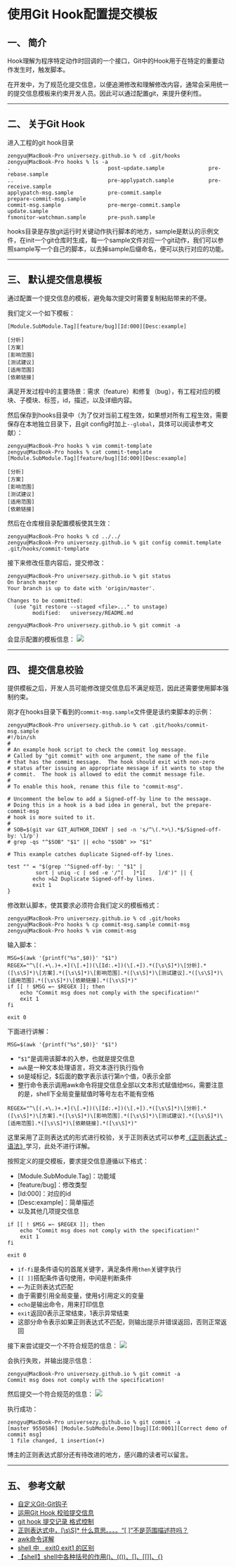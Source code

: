 # 使用Git Hook配置提交模板

## 一、 简介

Hook理解为程序特定动作时回调的一个接口，Git中的Hook用于在特定的重要动作发生时，触发脚本。

在开发中，为了规范化提交信息，以便追溯修改和理解修改内容，通常会采用统一的提交信息模板来约束开发人员。因此可以通过配置git，来提升便利性。

---
## 二、 关于Git Hook

进入工程的git hook目录
```shell
zengyu@MacBook-Pro universezy.github.io % cd .git/hooks
zengyu@MacBook-Pro hooks % ls -a
.                               post-update.sample              pre-rebase.sample
..                              pre-applypatch.sample           pre-receive.sample
applypatch-msg.sample           pre-commit.sample               prepare-commit-msg.sample
commit-msg.sample               pre-merge-commit.sample         update.sample
fsmonitor-watchman.sample       pre-push.sample
```

hooks目录是存放git运行时关键动作执行脚本的地方，sample是默认的示例文件，在init一个git仓库时生成，每一个sample文件对应一个git动作，我们可以参照sample写一个自己的脚本，以去掉sample后缀命名，便可以执行对应的功能。

---
## 三、 默认提交信息模板

通过配置一个提交信息的模板，避免每次提交时需要复制粘贴带来的不便。

我们定义一个如下模板：
```
[Module.SubModule.Tag][feature/bug][Id:000][Desc:example]

[分析]
[方案]
[影响范围]
[测试建议]
[适用范围]
[依赖链接]
```

满足开发过程中的主要场景：需求（feature）和修复（bug），有工程对应的模块、子模块、标签，id，描述，以及详细内容。

然后保存到hooks目录中（为了仅对当前工程生效，如果想对所有工程生效，需要保存在本地独立目录下，且git config时加上`--global`，具体可以阅读参考文献）：
```shell
zengyu@MacBook-Pro hooks % vim commit-template        
zengyu@MacBook-Pro hooks % cat commit-template 
[Module.SubModule.Tag][feature/bug][Id:000][Desc:example]

[分析]
[方案]
[影响范围]
[测试建议]
[适用范围]
[依赖链接]
```

然后在仓库根目录配置模板使其生效：
```shell
zengyu@MacBook-Pro hooks % cd ../../
zengyu@MacBook-Pro universezy.github.io % git config commit.template .git/hooks/commit-template
```

接下来修改任意内容后，提交修改：
```shell
zengyu@MacBook-Pro universezy.github.io % git status
On branch master
Your branch is up to date with 'origin/master'.

Changes to be committed:
  (use "git restore --staged <file>..." to unstage)
        modified:   universezy/README.md

zengyu@MacBook-Pro universezy.github.io % git commit -a
```

会显示配置的模板信息：
![](static/blog/image/CT_template_msg.png)

---
## 四、 提交信息校验

提供模板之后，开发人员可能修改提交信息后不满足规范，因此还需要使用脚本强制约束。

刚才在hooks目录下看到的`commit-msg.sample`文件便是该约束脚本的示例：
```shell
zengyu@MacBook-Pro universezy.github.io % cat .git/hooks/commit-msg.sample 
#!/bin/sh
#
# An example hook script to check the commit log message.
# Called by "git commit" with one argument, the name of the file
# that has the commit message.  The hook should exit with non-zero
# status after issuing an appropriate message if it wants to stop the
# commit.  The hook is allowed to edit the commit message file.
#
# To enable this hook, rename this file to "commit-msg".

# Uncomment the below to add a Signed-off-by line to the message.
# Doing this in a hook is a bad idea in general, but the prepare-commit-msg
# hook is more suited to it.
#
# SOB=$(git var GIT_AUTHOR_IDENT | sed -n 's/^\(.*>\).*$/Signed-off-by: \1/p')
# grep -qs "^$SOB" "$1" || echo "$SOB" >> "$1"

# This example catches duplicate Signed-off-by lines.

test "" = "$(grep '^Signed-off-by: ' "$1" |
         sort | uniq -c | sed -e '/^[   ]*1[    ]/d')" || {
        echo >&2 Duplicate Signed-off-by lines.
        exit 1
}
```

修改默认脚本，使其要求必须符合我们定义的模板格式：
```shell
zengyu@MacBook-Pro universezy.github.io % cd .git/hooks 
zengyu@MacBook-Pro hooks % cp commit-msg.sample commit-msg        
zengyu@MacBook-Pro hooks % vim commit-msg
```

输入脚本：
```shell
MSG=$(awk '{printf("%s",$0)}' "$1")
REGEX="^\[(.+\.)+.+](\[.+])(\[Id:.+])(\[.+]).*([\s\S]*)\[分析].*([\s\S]*)\[方案].*([\s\S]*)\[影响范围].*([\s\S]*)\[测试建议].*([\s\S]*)\[适用范围].*([\s\S]*)\[依赖链接].*([\s\S]*)"
if [[ ! $MSG =~ $REGEX ]]; then
    echo "Commit msg does not comply with the specification!"
    exit 1
fi

exit 0
```

下面进行讲解：
```shell
MSG=$(awk '{printf("%s",$0)}' "$1")
```

- `“$1”`是调用该脚本的入参，也就是提交信息
- `awk`是一种文本处理语言，将文本逐行执行指令
- `$0`是域标记，$后面的数字表示该行第n个值，0表示全部
- 整行命令表示调用awk命令将提交信息全部以文本形式赋值给`MSG`，需要注意的是，shell下全局变量赋值时等号左右不能有空格

```shell
REGEX="^\[(.+\.)+.+](\[.+])(\[Id:.+])(\[.+]).*([\s\S]*)\[分析].*([\s\S]*)\[方案].*([\s\S]*)\[影响范围].*([\s\S]*)\[测试建议].*([\s\S]*)\[适用范围].*([\s\S]*)\[依赖链接].*([\s\S]*)"
```

这里采用了正则表达式的形式进行校验，关于正则表达式可以参考[《正则表达式 - 语法》](https://www.runoob.com/regexp/regexp-syntax.html)学习，此处不进行详解。

按照定义的提交模板，要求提交信息遵循以下格式：
- [Module.SubModule.Tag]：功能域
- [feature/bug]：修改类型
- [Id:000]：对应的id
- [Desc:example]：简单描述
- 以及其他几项提交信息

```shell
if [[ ! $MSG =~ $REGEX ]]; then
    echo "Commit msg does not comply with the specification!"
    exit 1
fi

exit 0
```

- `if-fi`是条件语句的首尾关键字，满足条件用`then`关键字执行
- `[[ ]]`搭配条件语句使用，中间是判断条件
- `=~`为正则表达式匹配
- 由于需要引用全局变量，使用`$`引用定义的变量
- `echo`是输出命令，用来打印信息
- `exit`返回0表示正常结束，1表示异常结束
- 这部分命令表示如果正则表达式不匹配，则输出提示并错误返回，否则正常返回

接下来尝试提交一个不符合规范的信息：
![](static/blog/image/CT_commit_msg_error.png)

会执行失败，并输出提示信息：

```shell
zengyu@MacBook-Pro universezy.github.io % git commit -a
Commit msg does not comply with the specification!
```

然后提交一个符合规范的信息：
![](static/blog/image/CT_commit_msg_correct.png)

执行成功：
```shell
zengyu@MacBook-Pro universezy.github.io % git commit -a            
[master 9550586] [Module.SubModule.Demo][bug][Id:0001][Correct demo of commit msg]
 1 file changed, 1 insertion(+)
```

博主的正则表达式部分还有待改进的地方，感兴趣的读者可以留言。

---
## 五、 参考文献

- [自定义Git-Git钩子](https://www.git-scm.com/book/zh/v2/自定义-Git-Git-钩子)
- [运用Git Hook 校验提交信息](https://zhuanlan.zhihu.com/p/37853023)
- [git hook 提交记录 格式控制](https://www.jianshu.com/p/4af24d0eb81a)
- [正则表达式中，[\s\S]* 什么意思。。。。“[ ]”不是范围描述符吗？](https://www.cnblogs.com/devcjq/articles/5875963.html)
- [awk命令详解](https://www.cnblogs.com/serendipity/archive/2011/08/01/2124118.html)
- [shell 中　exit0 exit1 的区别](https://blog.csdn.net/super_gnu/article/details/77099395)
- [【shell】shell中各种括号的作用()、(())、[]、[[]]、{}](https://www.cnblogs.com/qlqwjy/p/8684630.html)